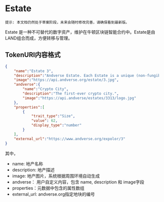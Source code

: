 # Estate

`提示: 本文档仍然处于草案阶段，未来会随时修改完善，请确保看到最新版。`

Estate 是一种不可替代的数字资产，维护在牛顿区块链智能合约中。Estate是由LAND组合而成，方便转移与管理。


## TokenURI内容格式

```json
{
    "name":"Estate 3",
    "description":"Andverse Estate. Each Estate is a unique (non-fungible) token lying on the public NewChain blockchain (NRC-7).",
    "image":"https://api.andverse.org/estate/3.jpg",
    "andverse":{
        "name":"Crypto City",
        "description":"The first-ever crypto city.",
        "image":"https://api.andverse/estates/3313/logo.jpg"
    },
    "properties":[
        {
            "trait_type":"Size",
            "value": 62,
            "display_type":"number"
        }
    ],
    "external_url":"https://www.andverse.org/expolor/3"
}
```

其中，
- name: 地产名称
- description: 地产描述
- image: 地产图片，系统根据周围环境自动生成
- andverse： 用户自定义内容，包含 name, description 和 image字段
- properties：元数据中包含的属性数组
- external_url: andverse.org指定地块的编号
